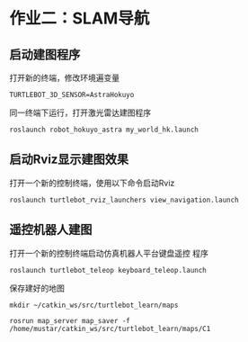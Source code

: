 # 作业二：SLAM导航


## 启动建图程序
打开新的终端，修改环境遍变量

```
TURTLEBOT_3D_SENSOR=AstraHokuyo
```

同一终端下运行，打开激光雷达建图程序

```
roslaunch robot_hokuyo_astra my_world_hk.launch
```

## 启动Rviz显示建图效果
打开一个新的控制终端，使用以下命令启动Rviz

```
roslaunch turtlebot_rviz_launchers view_navigation.launch
```

## 遥控机器人建图
打开一个新的控制终端启动仿真机器人平台键盘遥控 程序

```
roslaunch turtlebot_teleop keyboard_teleop.launch
```

保存建好的地图

```
mkdir ~/catkin_ws/src/turtlebot_learn/maps

rosrun map_server map_saver -f /home/mustar/catkin_ws/src/turtlebot_learn/maps/C1
```
